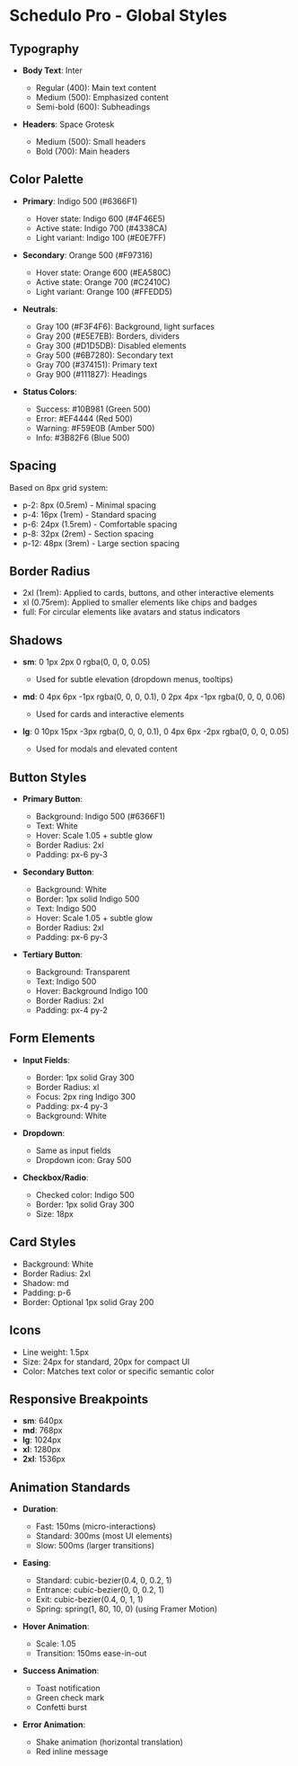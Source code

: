 # Schedulo Pro - Global Styles

## Typography

- **Body Text**: Inter
  - Regular (400): Main text content
  - Medium (500): Emphasized content
  - Semi-bold (600): Subheadings

- **Headers**: Space Grotesk
  - Medium (500): Small headers
  - Bold (700): Main headers

## Color Palette

- **Primary**: Indigo 500 (#6366F1)
  - Hover state: Indigo 600 (#4F46E5)
  - Active state: Indigo 700 (#4338CA)
  - Light variant: Indigo 100 (#E0E7FF)

- **Secondary**: Orange 500 (#F97316)
  - Hover state: Orange 600 (#EA580C)
  - Active state: Orange 700 (#C2410C)
  - Light variant: Orange 100 (#FFEDD5)

- **Neutrals**:
  - Gray 100 (#F3F4F6): Background, light surfaces
  - Gray 200 (#E5E7EB): Borders, dividers
  - Gray 300 (#D1D5DB): Disabled elements
  - Gray 500 (#6B7280): Secondary text
  - Gray 700 (#374151): Primary text
  - Gray 900 (#111827): Headings

- **Status Colors**:
  - Success: #10B981 (Green 500)
  - Error: #EF4444 (Red 500)
  - Warning: #F59E0B (Amber 500)
  - Info: #3B82F6 (Blue 500)

## Spacing

Based on 8px grid system:
- p-2: 8px (0.5rem) - Minimal spacing
- p-4: 16px (1rem) - Standard spacing
- p-6: 24px (1.5rem) - Comfortable spacing
- p-8: 32px (2rem) - Section spacing
- p-12: 48px (3rem) - Large section spacing

## Border Radius

- 2xl (1rem): Applied to cards, buttons, and other interactive elements
- xl (0.75rem): Applied to smaller elements like chips and badges
- full: For circular elements like avatars and status indicators

## Shadows

- **sm**: 0 1px 2px 0 rgba(0, 0, 0, 0.05)
  - Used for subtle elevation (dropdown menus, tooltips)

- **md**: 0 4px 6px -1px rgba(0, 0, 0, 0.1), 0 2px 4px -1px rgba(0, 0, 0, 0.06)
  - Used for cards and interactive elements

- **lg**: 0 10px 15px -3px rgba(0, 0, 0, 0.1), 0 4px 6px -2px rgba(0, 0, 0, 0.05)
  - Used for modals and elevated content

## Button Styles

- **Primary Button**:
  - Background: Indigo 500 (#6366F1)
  - Text: White
  - Hover: Scale 1.05 + subtle glow
  - Border Radius: 2xl
  - Padding: px-6 py-3

- **Secondary Button**:
  - Background: White
  - Border: 1px solid Indigo 500
  - Text: Indigo 500
  - Hover: Scale 1.05 + subtle glow
  - Border Radius: 2xl
  - Padding: px-6 py-3

- **Tertiary Button**:
  - Background: Transparent
  - Text: Indigo 500
  - Hover: Background Indigo 100
  - Border Radius: 2xl
  - Padding: px-4 py-2

## Form Elements

- **Input Fields**:
  - Border: 1px solid Gray 300
  - Border Radius: xl
  - Focus: 2px ring Indigo 300
  - Padding: px-4 py-3
  - Background: White

- **Dropdown**:
  - Same as input fields
  - Dropdown icon: Gray 500

- **Checkbox/Radio**:
  - Checked color: Indigo 500
  - Border: 1px solid Gray 300
  - Size: 18px

## Card Styles

- Background: White
- Border Radius: 2xl
- Shadow: md
- Padding: p-6
- Border: Optional 1px solid Gray 200

## Icons

- Line weight: 1.5px
- Size: 24px for standard, 20px for compact UI
- Color: Matches text color or specific semantic color

## Responsive Breakpoints

- **sm**: 640px
- **md**: 768px
- **lg**: 1024px
- **xl**: 1280px
- **2xl**: 1536px

## Animation Standards

- **Duration**:
  - Fast: 150ms (micro-interactions)
  - Standard: 300ms (most UI elements)
  - Slow: 500ms (larger transitions)

- **Easing**:
  - Standard: cubic-bezier(0.4, 0, 0.2, 1)
  - Entrance: cubic-bezier(0, 0, 0.2, 1)
  - Exit: cubic-bezier(0.4, 0, 1, 1)
  - Spring: spring(1, 80, 10, 0) (using Framer Motion)

- **Hover Animation**:
  - Scale: 1.05
  - Transition: 150ms ease-in-out

- **Success Animation**:
  - Toast notification
  - Green check mark
  - Confetti burst

- **Error Animation**:
  - Shake animation (horizontal translation)
  - Red inline message

